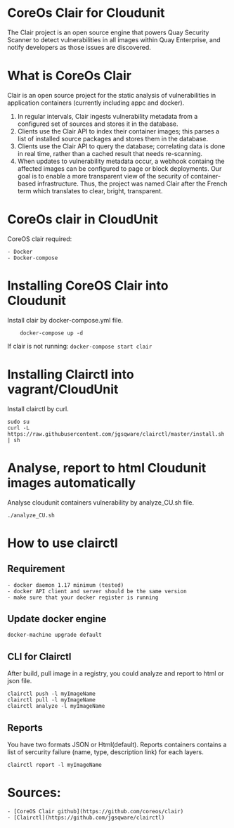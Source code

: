 # CoreOs Clair for Cloudunit
The Clair project is an open source engine that powers Quay Security Scanner to detect vulnerabilities in all images within Quay Enterprise, and notify developers as those issues are discovered.

# What is CoreOs Clair
Clair is an open source project for the static analysis of vulnerabilities in application containers (currently including appc and docker).
1. In regular intervals, Clair ingests vulnerability metadata from a configured set of sources and stores it in the database.
2. Clients use the Clair API to index their container images; this parses a list of installed source packages and stores them in the database.
3. Clients use the Clair API to query the database; correlating data is done in real time, rather than a cached result that needs re-scanning.
4. When updates to vulnerability metadata occur, a webhook containg the affected images can be configured to page or block deployments.
Our goal is to enable a more transparent view of the security of container-based infrastructure. Thus, the project was named Clair after the French term which translates to clear, bright, transparent.

# CoreOs clair in CloudUnit

CoreOS clair required:

    - Docker
    - Docker-compose 

# Installing CoreOS Clair into Cloudunit

Install clair by docker-compose.yml file.

```
    docker-compose up -d
```

If clair is not running: `docker-compose start clair`

# Installing Clairctl into vagrant/CloudUnit

Install clairctl by curl.

```
sudo su 
curl -L https://raw.githubusercontent.com/jgsqware/clairctl/master/install.sh | sh
```


# Analyse, report to html Cloudunit images automatically

Analyse cloudunit containers vulnerability by analyze_CU.sh file.

    ./analyze_CU.sh

# How to use clairctl

## Requirement

    - docker daemon 1.17 minimum (tested)
    - docker API client and server should be the same version
    - make sure that your docker register is running

## Update docker engine 

```
docker-machine upgrade default
```

## CLI for Clairctl

After build, pull image in a registry, you could analyze and report to html or json file.

```
clairctl push -l myImageName
clairctl pull -l myImageName
clairctl analyze -l myImageName
```

## Reports
You have two formats JSON or Html(default). Reports containers contains a list of sercurity failure (name, type, description link) for each layers.

```
clairctl report -l myImageName 
```

# Sources:

    - [CoreOS Clair github](https://github.com/coreos/clair)
    - [Clairctl](https://github.com/jgsqware/clairctl)
